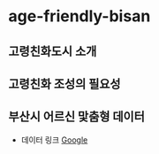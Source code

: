 # age-friendly-bisan

## 고령친화도시 소개
## 고령친화 조성의 필요성
## 부산시 어르신 맟춤형 데이터
+ 데이터 링크
[Google](www.naver.com)
